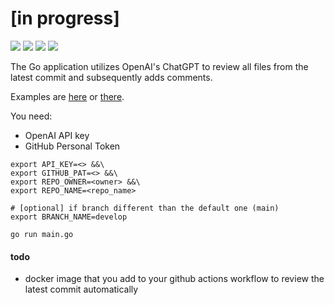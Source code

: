 # [in progress]

![](https://img.shields.io/github/stars/michalswi/github-openai)
![](https://img.shields.io/github/issues/michalswi/github-openai)
![](https://img.shields.io/github/forks/michalswi/github-openai)
![](https://img.shields.io/github/last-commit/michalswi/github-openai)

The Go application utilizes OpenAI's ChatGPT to review all files from the latest commit and subsequently adds comments.  

Examples are [here](https://github.com/michalswi/test/commit/7de43ee5699d9bbb41a83e181e829ab157a7f3a9#comments) or [there](https://github.com/michalswi/test/commit/c5d9951c47bd230b00709ba54aa2adab735c9844#comments).

You need:
- OpenAI API key
- GitHub Personal Token

```
export API_KEY=<> &&\
export GITHUB_PAT=<> &&\
export REPO_OWNER=<owner> &&\
export REPO_NAME=<repo_name>

# [optional] if branch different than the default one (main)
export BRANCH_NAME=develop

go run main.go
```

#### todo
- docker image that you add to your github actions workflow to review the latest commit automatically
